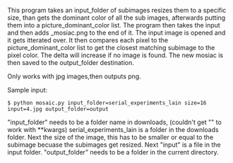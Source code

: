 This program takes an input_folder of subimages resizes them to a specific size, than gets the dominant color of all the sub images, afterwards putting them into a picture_dominant_color list. The program then takes the input and then adds _mosiac.png to the end of it.
The input image is opened and it gets itterated over. It then compares each pixel to the picture_dominant_color list to get the closest matching subimage to the pixel color. The delta will increase if no image is found. The new mosiac is then saved to the output_folder destination.

Only works with jpg images,then outputs png.

Sample input:
```
$ python mosaic.py input_folder=serial_experiments_lain size=16 input=4.jpg output_folder=output
```
"input_folder" needs to be a folder name in downloads, (couldn't get "\" to work with **kwargs)
serial_experiments_lain is a folder in the downloads folder.
Next the size of the image, this has to be smaller or equal to the subimage becuase the subimages get resized.
Next "input" is a file in the input folder.
"output_folder" needs to be a folder in the current directory.
